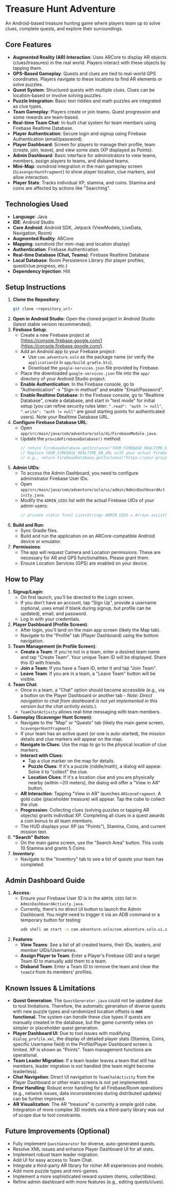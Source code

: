 # Treasure Hunt Adventure

An Android-based treasure hunting game where players team up to solve clues, complete quests, and explore their surroundings.

## Core Features

*   **Augmented Reality (AR) Interaction**: Uses ARCore to display AR objects (clues/treasures) in the real world. Players interact with these objects by tapping them.
*   **GPS-Based Gameplay**: Quests and clues are tied to real-world GPS coordinates. Players navigate to these locations to find AR elements or solve puzzles.
*   **Quest System**: Structured quests with multiple clues. Clues can be location-based or involve solving puzzles.
*   **Puzzle Integration**: Basic text riddles and math puzzles are integrated as clue types.
*   **Team Gameplay**: Players create or join teams. Quest progression and some rewards are team-based.
*   **Real-time Team Chat**: In-built chat system for team members using Firebase Realtime Database.
*   **Player Authentication**: Secure login and signup using Firebase Authentication (email/password).
*   **Player Dashboard**: Screen for players to manage their profile, team (create, join, leave), and view some stats (XP displayed as Points).
*   **Admin Dashboard**: Basic interface for administrators to view teams, members, assign players to teams, and disband teams.
*   **Mini-Map**: osmdroid integration in the main gameplay screen (`ScavengerHuntFragment`) to show player location, clue markers, and allow interaction.
*   **Player Stats**: Tracks individual XP, stamina, and coins. Stamina and coins are affected by actions like "Searching".

## Technologies Used

*   **Language**: Java
*   **IDE**: Android Studio
*   **Core Android**: Android SDK, Jetpack (ViewModels, LiveData, Navigation, Room)
*   **Augmented Reality**: ARCore
*   **Mapping**: osmdroid (for mini-map and location display)
*   **Authentication**: Firebase Authentication
*   **Real-time Database (Chat, Teams)**: Firebase Realtime Database
*   **Local Database**: Room Persistence Library (for player profiles, quest/clue progress, etc.)
*   **Dependency Injection**: Hilt

## Setup Instructions

1.  **Clone the Repository**:
    ```bash
    git clone <repository_url>
    ```
2.  **Open in Android Studio**: Open the cloned project in Android Studio (latest stable version recommended).
3.  **Firebase Setup**:
    *   Create a new Firebase project at [https://console.firebase.google.com/](https://console.firebase.google.com/).
    *   Add an Android app to your Firebase project:
        *   Use `com.adventure.solo` as the package name (or verify the `applicationId` in `app/build.gradle.kts`).
        *   Download the `google-services.json` file provided by Firebase.
    *   Place the downloaded `google-services.json` file into the `app/` directory of your Android Studio project.
    *   **Enable Authentication**: In the Firebase console, go to "Authentication" -> "Sign-in method" and enable "Email/Password".
    *   **Enable Realtime Database**: In the Firebase console, go to "Realtime Database", create a database, and start in "test mode" for initial setup (you can refine security rules later: `".read": "auth != null"`, `".write": "auth != null"` are good starting points for authenticated users). Note your Realtime Database URL.
4.  **Configure Firebase Database URL**:
    *   Open `app/src/main/java/com/adventure/solo/di/FirebaseModule.java`.
    *   Update the `provideFirebaseDatabase()` method:
        ```java
        // return FirebaseDatabase.getInstance("YOUR_FIREBASE_REALTIME_DB_URL");
        // Replace YOUR_FIREBASE_REALTIME_DB_URL with your actual Firebase Realtime Database URL.
        // e.g., return FirebaseDatabase.getInstance("https://your-project-id-default-rtdb.firebaseio.com/");
        ```
5.  **Admin UIDs**:
    *   To access the Admin Dashboard, you need to configure administrator Firebase User IDs.
    *   Open `app/src/main/java/com/adventure/solo/ui/admin/AdminDashboardActivity.java`.
    *   Modify the `ADMIN_UIDS` list with the actual Firebase UIDs of your admin users:
        ```java
        // private static final List<String> ADMIN_UIDS = Arrays.asList("YOUR_ADMIN_FIREBASE_UID_1", "YOUR_ADMIN_FIREBASE_UID_2");
        ```
6.  **Build and Run**:
    *   Sync Gradle files.
    *   Build and run the application on an ARCore-compatible Android device or emulator.
7.  **Permissions**:
    *   The app will request Camera and Location permissions. These are necessary for AR and GPS functionalities. Please grant them.
    *   Ensure Location Services (GPS) are enabled on your device.

## How to Play

1.  **Signup/Login**:
    *   On first launch, you'll be directed to the Login screen.
    *   If you don't have an account, tap "Sign Up", provide a username (optional, uses email if blank during signup, but profile can be updated), email, and password.
    *   Log in with your credentials.
2.  **Player Dashboard (Profile Screen)**:
    *   After login, you'll land on the main app screen (likely the Map tab).
    *   Navigate to the "Profile" tab (Player Dashboard) using the bottom navigation.
3.  **Team Management (in Profile Screen)**:
    *   **Create a Team**: If you're not in a team, enter a desired team name and tap "Create Team". Your unique Team ID will be displayed. Share this ID with friends.
    *   **Join a Team**: If you have a Team ID, enter it and tap "Join Team".
    *   **Leave Team**: If you are in a team, a "Leave Team" button will be visible.
4.  **Team Chat**:
    *   Once in a team, a "Chat" option should become accessible (e.g., via a button on the Player Dashboard or another tab - *Note: Direct navigation to chat from dashboard is not yet implemented in this version but the chat activity exists.*).
    *   `TeamChatActivity` allows real-time messaging with team members.
5.  **Gameplay (Scavenger Hunt Screen)**:
    *   Navigate to the "Map" or "Quests" tab (likely the main game screen, `ScavengerHuntFragment`).
    *   If your team has an active quest (or one is auto-started), the mission details and clue markers will appear on the map.
    *   **Navigate to Clues**: Use the map to go to the physical location of clue markers.
    *   **Interact with Clues**:
        *   Tap a clue marker on the map for details.
        *   **Puzzle Clues**: If it's a puzzle (riddle/math), a dialog will appear. Solve it to "collect" the clue.
        *   **Location Clues**: If it's a location clue and you are physically nearby (within ~20 meters), the dialog will offer a "View in AR" button.
    *   **AR Interaction**: Tapping "View in AR" launches `ARSceneFragment`. A gold cube (placeholder treasure) will appear. Tap the cube to collect the clue.
    *   **Progression**: Collecting clues (solving puzzles or tapping AR objects) grants individual XP. Completing all clues in a quest awards a coin bonus to all team members.
    *   The HUD displays your XP (as "Points"), Stamina, Coins, and current mission text.
6.  **"Search" Button**:
    *   On the main game screen, use the "Search Area" button. This costs 10 Stamina and grants 5 Coins.
7.  **Inventory**:
    *   Navigate to the "Inventory" tab to see a list of quests your team has completed.

## Admin Dashboard Guide

1.  **Access**:
    *   Ensure your Firebase User ID is in the `ADMIN_UIDS` list in `AdminDashboardActivity.java`.
    *   Currently, there's no direct UI button to launch the Admin Dashboard. You might need to trigger it via an ADB command or a temporary button for testing:
        ```bash
        adb shell am start -n com.adventure.solo/com.adventure.solo.ui.admin.AdminDashboardActivity
        ```
2.  **Features**:
    *   **View Teams**: See a list of all created teams, their IDs, leaders, and member UIDs/Usernames.
    *   **Assign Player to Team**: Enter a Player's Firebase UID and a target Team ID to manually add them to a team.
    *   **Disband Team**: Enter a Team ID to remove the team and clear the `teamId` from its members' profiles.

## Known Issues & Limitations

*   **Quest Generation**: The `QuestGenerator.java` could not be updated due to tool limitations. Therefore, the automatic generation of diverse quests with new puzzle types and randomized location offsets is **not functional**. The system can *handle* these clue types if quests are manually created in the database, but the game currently relies on simpler or placeholder quest generation.
*   **Player Dashboard UI**: Due to tool issues with modifying `dialog_profile.xml`, the display of detailed player stats (Stamina, Coins, specific Username field) in the Profile/Player Dashboard screen is limited. XP is shown as "Points". Team management functions are operational.
*   **Team Leader Migration**: If a team leader leaves a team that still has members, leader migration is not handled (the team might become leaderless).
*   **Chat Navigation**: Direct UI navigation to `TeamChatActivity` from the Player Dashboard or other main screens is not yet implemented.
*   **Error Handling**: Robust error handling for all Firebase/Room operations (e.g., network issues, data inconsistencies during distributed updates) can be further improved.
*   **AR Visualization**: The AR "treasure" is currently a simple gold cube. Integration of more complex 3D models via a third-party library was out of scope due to tool constraints.

## Future Improvements (Optional)

*   Fully implement `QuestGenerator` for diverse, auto-generated quests.
*   Resolve XML issues and enhance Player Dashboard UI for all stats.
*   Implement robust team leader migration.
*   Add UI for easy access to Team Chat.
*   Integrate a third-party AR library for richer AR experiences and models.
*   Add more puzzle types and mini-games.
*   Implement a more sophisticated reward system (items, collectibles).
*   Refine admin dashboard with more features (e.g., editing quests/clues).
